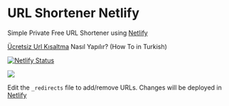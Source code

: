 # URL Shortener Netlify
Simple Private Free URL Shortener using [Netlify](https://netlify.com)

[Ücretsiz Url Kısaltma](https://kisalt.netlify.app/) Nasıl Yapılır? (How To in Turkish)

[![Netlify Status](https://api.netlify.com/api/v1/badges/bc487b3c-3e94-4853-8692-9882823fb904/deploy-status)](https://app.netlify.com/sites/kisalt/deploys)

[<img src="https://www.netlify.com/img/deploy/button.svg">](https://app.netlify.com/start/deploy?repository=https://github.com/mehmetserdar/url_shortener_netlify)

Edit the `_redirects` file to add/remove URLs. Changes will be deployed in [Netlify](https://netlify.com)


